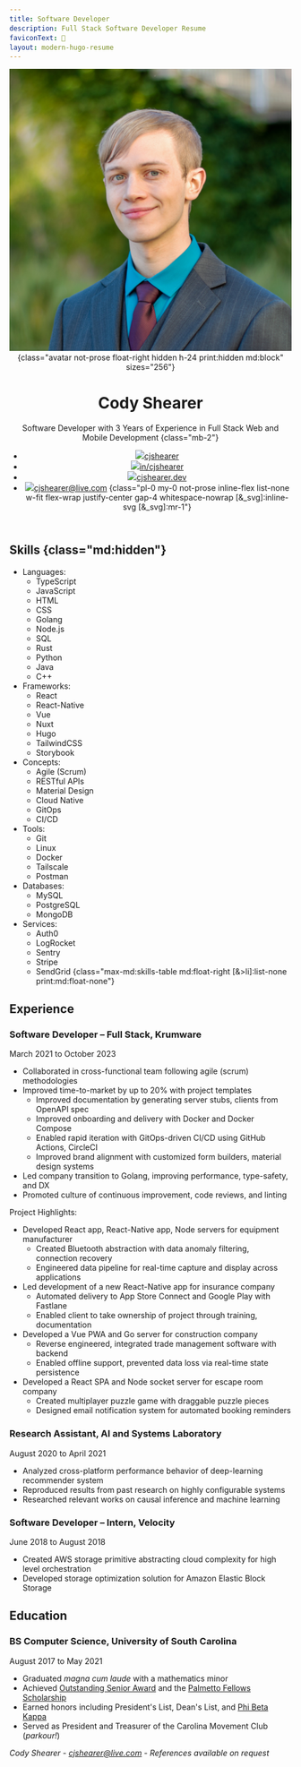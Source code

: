 ```yaml
---
title: Software Developer
description: Full Stack Software Developer Resume
faviconText: 💼
layout: modern-hugo-resume
---
```


<header class="mb-4 text-center md:text-left print:text-left">

![](avatar.jpg "A close-up photo of me wearing a suit and tie")
{class="avatar not-prose float-right hidden h-24 print:hidden md:block" sizes="256"}

# Cody Shearer

Software Developer with 3 Years of Experience in Full Stack Web and Mobile Development
{class="mb-2"}

- [![](svgs/brands/github.svg)cjshearer](https://github.com/cjshearer "My GithHub")
- [![](svgs/brands/linkedin.svg)in/cjshearer](https://linkedin.com/in/cjshearer "My LinkedIn")
- [![](svgs/solid/house.svg)cjshearer.dev](https://cjshearer.dev "My Website")
- [![](svgs/solid/envelope.svg)cjshearer@live.com](mailto:cjshearer@live.com "My Email")
{class="pl-0 my-0 not-prose inline-flex list-none w-fit flex-wrap justify-center gap-4 whitespace-nowrap [&_svg]:inline-svg [&_svg]:mr-1"}

</header>

<main class="[&>*:is(h2,h3,p)]:break-after-avoid-page [&>*:is(p,ul)]:break-inside-avoid-page">

## Skills {class="md:hidden"}

- Languages:
  - TypeScript
  - JavaScript
  - HTML
  - CSS
  - Golang
  - Node.js
  - SQL
  - Rust
  - Python
  - Java
  - C++
- Frameworks:
  - React
  - React-Native
  - Vue
  - Nuxt
  - Hugo
  - TailwindCSS
  - Storybook
- Concepts:
  - Agile (Scrum)
  - RESTful APIs
  - Material Design
  - Cloud Native
  - GitOps
  - CI/CD
- Tools:
  - Git
  - Linux
  - Docker
  - Tailscale
  - Postman
- Databases:
  - MySQL
  - PostgreSQL
  - MongoDB
- Services:
  - Auth0
  - LogRocket
  - Sentry
  - Stripe
  - SendGrid
{class="max-md:skills-table md:float-right [&>li]:list-none print:md:float-none"}

## Experience

### Software Developer – Full Stack, Krumware

March 2021 to October 2023

- Collaborated in cross-functional team following agile (scrum) methodologies
- Improved time-to-market by up to 20% with project templates
  - Improved documentation by generating server stubs, clients from OpenAPI spec
  - Improved onboarding and delivery with Docker and Docker Compose
  - Enabled rapid iteration with GitOps-driven CI/CD using GitHub Actions, CircleCI
  - Improved brand alignment with customized form builders, material design systems
- Led company transition to Golang, improving performance, type-safety, and DX
- Promoted culture of continuous improvement, code reviews, and linting

Project Highlights:

- Developed React app, React-Native app, Node servers for equipment manufacturer
  - Created Bluetooth abstraction with data anomaly filtering, connection recovery
  - Engineered data pipeline for real-time capture and display across applications
- Led development of a new React-Native app for insurance company
  - Automated delivery to App Store Connect and Google Play with Fastlane
  - Enabled client to take ownership of project through training, documentation
- Developed a Vue PWA and Go server for construction company
  - Reverse engineered, integrated trade management software with backend
  - Enabled offline support, prevented data loss via real-time state persistence
- Developed a React SPA and Node socket server for escape room company
  - Created multiplayer puzzle game with draggable puzzle pieces
  - Designed email notification system for automated booking reminders

### Research Assistant, AI and Systems Laboratory

August 2020 to April 2021

- Analyzed cross-platform performance behavior of deep-learning recommender system
- Reproduced results from past research on highly configurable systems
- Researched relevant works on causal inference and machine learning

### Software Developer – Intern, Velocity

June 2018 to August 2018

- Created AWS storage primitive abstracting cloud complexity for high level orchestration
- Developed storage optimization solution for Amazon Elastic Block Storage

## Education

### BS Computer Science, University of South Carolina

August 2017 to May 2021

- Graduated _magna cum laude_ with a mathematics minor
- Achieved [Outstanding Senior Award](https://sc.edu/about/offices_and_divisions/leadership_and_service_center/awards_and_recognition/senior-awards/index.php) and the [Palmetto Fellows Scholarship](https://sc.edu/about/offices_and_divisions/financial_aid/scholarships/scholarships_for_sc_residents/palmetto_fellows/index.php)
- Earned honors including President's List, Dean's List, and [Phi Beta Kappa](https://www.pbk.org/About)
- Served as President and Treasurer of the Carolina Movement Club (_parkour!_)

</main>

<footer class="h-5 text-center print:fixed print:bottom-0 print:w-full">

_Cody Shearer - cjshearer@live.com - References available on request_

</footer>
